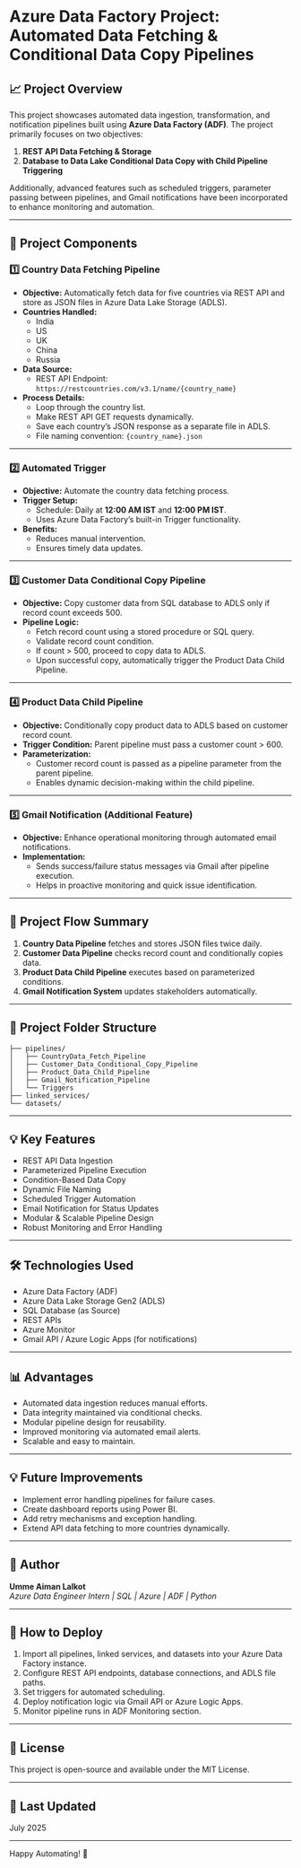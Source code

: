 # Azure Data Factory Project: Automated Data Fetching & Conditional Data Copy Pipelines

## 📈 Project Overview

This project showcases automated data ingestion, transformation, and notification pipelines built using **Azure Data Factory (ADF)**. The project primarily focuses on two objectives:

1. **REST API Data Fetching & Storage**
2. **Database to Data Lake Conditional Data Copy with Child Pipeline Triggering**

Additionally, advanced features such as scheduled triggers, parameter passing between pipelines, and Gmail notifications have been incorporated to enhance monitoring and automation.

---

## 🚀 Project Components

### 1️⃣ Country Data Fetching Pipeline

- **Objective:** Automatically fetch data for five countries via REST API and store as JSON files in Azure Data Lake Storage (ADLS).
- **Countries Handled:**
  - India
  - US
  - UK
  - China
  - Russia
- **Data Source:**
  - REST API Endpoint: `https://restcountries.com/v3.1/name/{country_name}`
- **Process Details:**
  - Loop through the country list.
  - Make REST API GET requests dynamically.
  - Save each country’s JSON response as a separate file in ADLS.
  - File naming convention: `{country_name}.json`

---

### 2️⃣ Automated Trigger

- **Objective:** Automate the country data fetching process.
- **Trigger Setup:**
  - Schedule: Daily at **12:00 AM IST** and **12:00 PM IST**.
  - Uses Azure Data Factory’s built-in Trigger functionality.
- **Benefits:**
  - Reduces manual intervention.
  - Ensures timely data updates.

---

### 3️⃣ Customer Data Conditional Copy Pipeline

- **Objective:** Copy customer data from SQL database to ADLS only if record count exceeds 500.
- **Pipeline Logic:**
  - Fetch record count using a stored procedure or SQL query.
  - Validate record count condition.
  - If count > 500, proceed to copy data to ADLS.
  - Upon successful copy, automatically trigger the Product Data Child Pipeline.

---

### 4️⃣ Product Data Child Pipeline

- **Objective:** Conditionally copy product data to ADLS based on customer record count.
- **Trigger Condition:** Parent pipeline must pass a customer count > 600.
- **Parameterization:**
  - Customer record count is passed as a pipeline parameter from the parent pipeline.
  - Enables dynamic decision-making within the child pipeline.

---

### 5️⃣ Gmail Notification (Additional Feature)

- **Objective:** Enhance operational monitoring through automated email notifications.
- **Implementation:**
  - Sends success/failure status messages via Gmail after pipeline execution.
  - Helps in proactive monitoring and quick issue identification.

---

## 📆 Project Flow Summary

1. **Country Data Pipeline** fetches and stores JSON files twice daily.
2. **Customer Data Pipeline** checks record count and conditionally copies data.
3. **Product Data Child Pipeline** executes based on parameterized conditions.
4. **Gmail Notification System** updates stakeholders automatically.

---

## 📂 Project Folder Structure

```
├── pipelines/
│   ├── CountryData_Fetch_Pipeline
│   ├── Customer_Data_Conditional_Copy_Pipeline
│   ├── Product_Data_Child_Pipeline
│   ├── Gmail_Notification_Pipeline
│   └── Triggers
├── linked_services/
└── datasets/
```

---

## 💡 Key Features

- REST API Data Ingestion
- Parameterized Pipeline Execution
- Condition-Based Data Copy
- Dynamic File Naming
- Scheduled Trigger Automation
- Email Notification for Status Updates
- Modular & Scalable Pipeline Design
- Robust Monitoring and Error Handling

---

## 🛠️ Technologies Used

- Azure Data Factory (ADF)
- Azure Data Lake Storage Gen2 (ADLS)
- SQL Database (as Source)
- REST APIs
- Azure Monitor
- Gmail API / Azure Logic Apps (for notifications)

---

## 📊 Advantages

- Automated data ingestion reduces manual efforts.
- Data integrity maintained via conditional checks.
- Modular pipeline design for reusability.
- Improved monitoring via automated email alerts.
- Scalable and easy to maintain.

---

## 💡 Future Improvements

- Implement error handling pipelines for failure cases.
- Create dashboard reports using Power BI.
- Add retry mechanisms and exception handling.
- Extend API data fetching to more countries dynamically.

---

## 📧 Author

**Umme Aiman Lalkot**\
*Azure Data Engineer Intern | SQL | Azure | ADF | Python*

---

## 📖 How to Deploy

1. Import all pipelines, linked services, and datasets into your Azure Data Factory instance.
2. Configure REST API endpoints, database connections, and ADLS file paths.
3. Set triggers for automated scheduling.
4. Deploy notification logic via Gmail API or Azure Logic Apps.
5. Monitor pipeline runs in ADF Monitoring section.

---

## 📙 License

This project is open-source and available under the MIT License.

---

## 📅 Last Updated

July 2025

---

Happy Automating! 🚀


